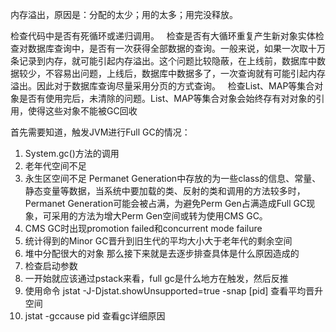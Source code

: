内存溢出，原因是：分配的太少；用的太多；用完没释放。

检查代码中是否有死循环或递归调用。
  检查是否有大循环重复产生新对象实体检查对数据库查询中，是否有一次获得全部数据的查询。一般来说，如果一次取十万条记录到内存，就可能引起内存溢出。这个问题比较隐蔽，在上线前，数据库中数据较少，不容易出问题，上线后，数据库中数据多了，一次查询就有可能引起内存溢出。因此对于数据库查询尽量采用分页的方式查询。
  检查List、MAP等集合对象是否有使用完后，未清除的问题。List、MAP等集合对象会始终存有对对象的引用，使得这些对象不能被GC回收

首先需要知道，触发JVM进行Full GC的情况：

1. System.gc()方法的调用
2. 老年代空间不足
3. 永生区空间不足
   Permanet Generation中存放的为一些class的信息、常量、静态变量等数据，当系统中要加载的类、反射的类和调用的方法较多时，Permanet Generation可能会被占满，为避免Perm Gen占满造成Full GC现象，可采用的方法为增大Perm Gen空间或转为使用CMS GC。
4. CMS GC时出现promotion failed和concurrent mode failure
5. 统计得到的Minor GC晋升到旧生代的平均大小大于老年代的剩余空间
6. 堆中分配很大的对象
   那么接下来就是去逐步排查具体是什么原因造成的
7. 检查启动参数
8. 一开始就应该通过pstack来看，full gc是什么地方在触发，然后反推
9. 使用命令 jstat -J-Djstat.showUnsupported=true -snap [pid] 查看平均晋升空间
10. jstat -gccause pid 查看gc详细原因
